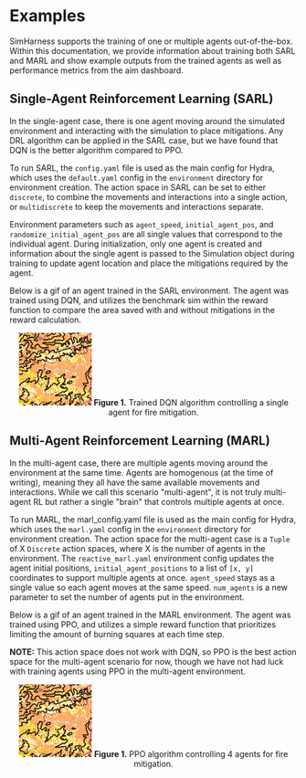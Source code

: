 # Examples

SimHarness supports the training of one or multiple agents out-of-the-box. Within this
documentation, we provide information about training both SARL and MARL and show example
outputs from the trained agents as well as performance metrics from the aim dashboard.

## Single-Agent Reinforcement Learning (SARL)

In the single-agent case, there is one agent moving around the simulated environment and
interacting with the simulation to place mitigations. Any DRL algorithm can be applied in
the SARL case, but we have found that DQN is the better algorithm compared to PPO.

To run SARL, the `config.yaml` file is used as the main config for Hydra, which uses the
`default.yaml` config in the `environment` directory for environment creation. The action
space in SARL can be set to either `discrete`, to combine the movements and interactions
into a single action, or `multidiscrete` to keep the movements and interactions separate.

Environment parameters such as `agent_speed`, `initial_agent_pos`, and
`randomize_initial_agent_pos` are all single values that correspond to the individual
agent. During initialization, only one agent is created and information about the single
agent is passed to the Simulation object during training to update agent location and
place the mitigations required by the agent.

Below is a gif of an agent trained in the SARL environment. The agent was trained using
DQN, and utilizes the benchmark sim within the reward function to compare the area
saved with and without mitigations in the reward calculation.

<p align="center">
  <img src="../../images/singleagent.gif" />
  <b>Figure 1.</b> Trained DQN algorithm controlling a single agent for fire mitigation.
</p>

## Multi-Agent Reinforcement Learning (MARL)

In the multi-agent case, there are multiple agents moving around the environment at the
same time. Agents are homogenous (at the time of writing), meaning they all have the same
available movements and interactions. While we call this scenario "multi-agent", it is not
truly multi-agent RL but rather a single "brain" that controls multiple agents at once.

To run MARL, the marl_config.yaml file is used as the main config for Hydra, which uses
the `marl.yaml` config in the `environment` directory for environment creation. The action
space for the multi-agent case is a `Tuple` of X `Discrete` action spaces, where X is the
number of agents in the environment. The `reactive_marl.yaml` environment config updates
the agent initial positions, `initial_agent_positions` to a list of `[x, y]` coordinates
to support multiple agents at once. `agent_speed` stays as a single value so each agent
moves at the same speed. `num_agents` is a new parameter to set the number of agents put
in the environment.

Below is a gif of an agent trained in the MARL environment. The agent was trained using
PPO, and utilizes a simple reward function that prioritizes limiting the amount of burning
squares at each time step.

**NOTE:** This action space does not work with DQN, so PPO is the best action space for
the multi-agent scenario for now, though we have not had luck with training agents using
PPO in the multi-agent environment.

<p align="center">
  <img src="../../images/multiagent.gif" />
  <b>Figure 1.</b> PPO algorithm controlling 4 agents for fire mitigation.
</p>
